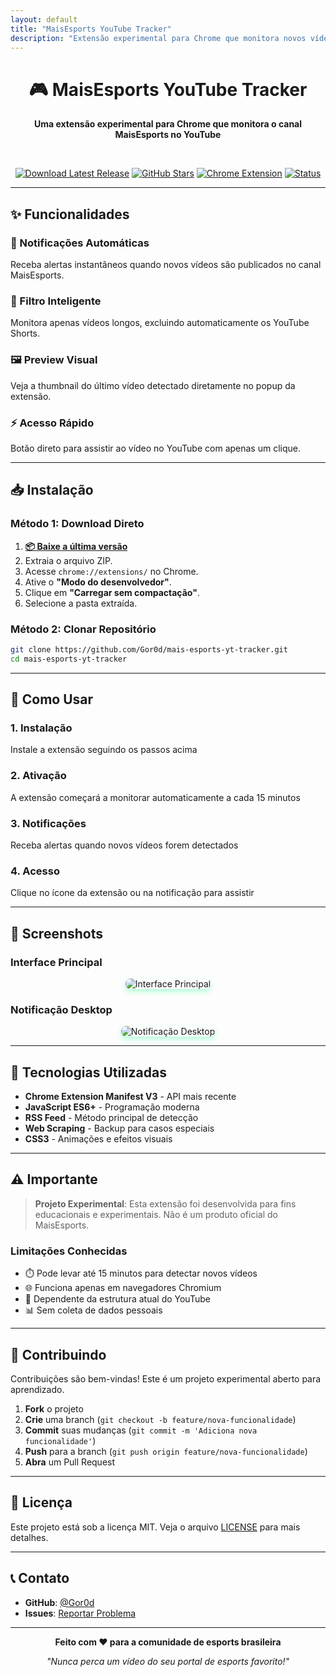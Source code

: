 ```yaml
---
layout: default
title: "MaisEsports YouTube Tracker"
description: "Extensão experimental para Chrome que monitora novos vídeos do canal MaisEsports"
---
```


<div align="center">

# 🎮 MaisEsports YouTube Tracker

**Uma extensão experimental para Chrome que monitora o canal MaisEsports no YouTube**

<br>

[![Download Latest Release](https://img.shields.io/github/v/release/Gor0d/mais-esports-yt-tracker?style=for-the-badge&logo=download&color=00ff7f&labelColor=000000)](https://github.com/Gor0d/mais-esports-yt-tracker/releases/latest)
[![GitHub Stars](https://img.shields.io/github/stars/Gor0d/mais-esports-yt-tracker?style=for-the-badge&logo=github&color=00ff7f&labelColor=000000)](https://github.com/Gor0d/mais-esports-yt-tracker)
[![Chrome Extension](https://img.shields.io/badge/Chrome-Extension-00ff7f?style=for-the-badge&logo=googlechrome&logoColor=white&labelColor=000000)](.)
[![Status](https://img.shields.io/badge/Status-Experimental-orange?style=for-the-badge&labelColor=000000)](.)

</div>

---

## ✨ Funcionalidades

<div class="features-grid">
  <div class="feature">
    <h3>🔔 Notificações Automáticas</h3>
    <p>Receba alertas instantâneos quando novos vídeos são publicados no canal MaisEsports.</p>
  </div>

  <div class="feature">
    <h3>🎯 Filtro Inteligente</h3>
    <p>Monitora apenas vídeos longos, excluindo automaticamente os YouTube Shorts.</p>
  </div>

  <div class="feature">
    <h3>🖼️ Preview Visual</h3>
    <p>Veja a thumbnail do último vídeo detectado diretamente no popup da extensão.</p>
  </div>

  <div class="feature">
    <h3>⚡ Acesso Rápido</h3>
    <p>Botão direto para assistir ao vídeo no YouTube com apenas um clique.</p>
  </div>
</div>

---

## 📥 Instalação

### Método 1: Download Direto

1. **[📦 Baixe a última versão](https://github.com/Gor0d/mais-esports-yt-tracker/releases/latest)**
2. Extraia o arquivo ZIP.
3. Acesse `chrome://extensions/` no Chrome.
4. Ative o **"Modo do desenvolvedor"**.
5. Clique em **"Carregar sem compactação"**.
6. Selecione a pasta extraída.

### Método 2: Clonar Repositório

```bash
git clone https://github.com/Gor0d/mais-esports-yt-tracker.git
cd mais-esports-yt-tracker
```

---

## 🎯 Como Usar

<div class="usage-steps">
  <div class="step">
    <h3>1. Instalação</h3>
    <p>Instale a extensão seguindo os passos acima</p>
  </div>
  
  <div class="step">
    <h3>2. Ativação</h3>
    <p>A extensão começará a monitorar automaticamente a cada 15 minutos</p>
  </div>
  
  <div class="step">
    <h3>3. Notificações</h3>
    <p>Receba alertas quando novos vídeos forem detectados</p>
  </div>
  
  <div class="step">
    <h3>4. Acesso</h3>
    <p>Clique no ícone da extensão ou na notificação para assistir</p>
  </div>
</div>

---

## 📸 Screenshots

### Interface Principal
<div align="center">
  <img src="{{ '/assets/images/interface-principal.png' | relative_url }}" alt="Interface Principal" style="max-width: 600px; border-radius: 8px; box-shadow: 0 4px 8px rgba(0,255,127,0.3);">
</div>

### Notificação Desktop
<div align="center">
  <img src="{{ '/assets/images/notificacao-desktop.png' | relative_url }}" alt="Notificação Desktop" style="max-width: 600px; border-radius: 8px; box-shadow: 0 4px 8px rgba(0,255,127,0.3);">
</div>

---

## 🔧 Tecnologias Utilizadas

- **Chrome Extension Manifest V3** - API mais recente
- **JavaScript ES6+** - Programação moderna
- **RSS Feed** - Método principal de detecção
- **Web Scraping** - Backup para casos especiais
- **CSS3** - Animações e efeitos visuais

---

## ⚠️ Importante

> **Projeto Experimental**: Esta extensão foi desenvolvida para fins educacionais e experimentais. Não é um produto oficial do MaisEsports.

### Limitações Conhecidas

- ⏱️ Pode levar até 15 minutos para detectar novos vídeos
- 🌐 Funciona apenas em navegadores Chromium
- 🔧 Dependente da estrutura atual do YouTube
- 📊 Sem coleta de dados pessoais

---

## 🤝 Contribuindo

Contribuições são bem-vindas! Este é um projeto experimental aberto para aprendizado.

1. **Fork** o projeto
2. **Crie** uma branch (`git checkout -b feature/nova-funcionalidade`)
3. **Commit** suas mudanças (`git commit -m 'Adiciona nova funcionalidade'`)
4. **Push** para a branch (`git push origin feature/nova-funcionalidade`)
5. **Abra** um Pull Request

---

## 📝 Licença

Este projeto está sob a licença MIT. Veja o arquivo [LICENSE](LICENSE) para mais detalhes.

---

## 📞 Contato

- **GitHub**: [@Gor0d](https://github.com/Gor0d)
- **Issues**: [Reportar Problema](https://github.com/Gor0d/mais-esports-yt-tracker/issues)

---

<div align="center">
  <p><strong>Feito com ❤️ para a comunidade de esports brasileira</strong></p>
  <p><em>"Nunca perca um vídeo do seu portal de esports favorito!"</em></p>
</div>